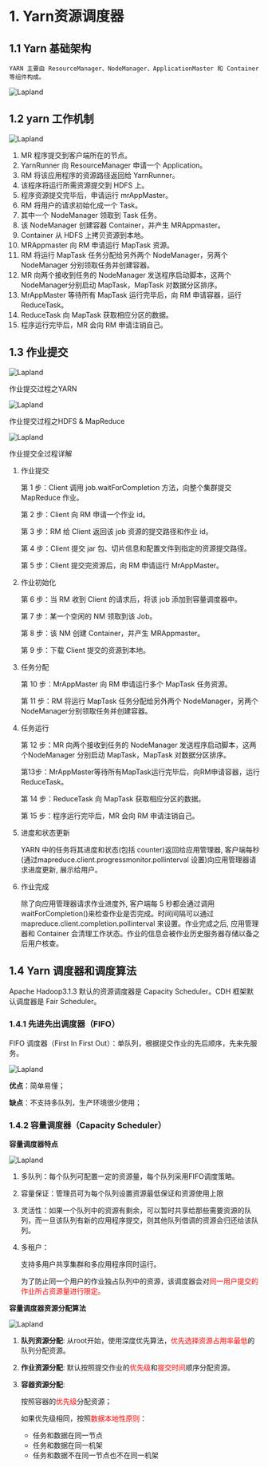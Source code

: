 # 1. Yarn资源调度器

## 1.1 Yarn 基础架构
    YARN 主要由 ResourceManager、NodeManager、ApplicationMaster 和 Container 等组件构成。

![Lapland](https://raw.githubusercontent.com/ww-1009/interview/main/img/database/hadoop/yarn_infrastructure.png "Lapland")

## 1.2 yarn 工作机制
![Lapland](https://raw.githubusercontent.com/ww-1009/interview/main/img/database/hadoop/yarn_mechanism.png "Lapland")

1. MR 程序提交到客户端所在的节点。
2. YarnRunner 向 ResourceManager 申请一个 Application。
3. RM 将该应用程序的资源路径返回给 YarnRunner。
4. 该程序将运行所需资源提交到 HDFS 上。
5. 程序资源提交完毕后，申请运行 mrAppMaster。
6. RM 将用户的请求初始化成一个 Task。
7. 其中一个 NodeManager 领取到 Task 任务。
8. 该 NodeManager 创建容器 Container，并产生 MRAppmaster。
9. Container 从 HDFS 上拷贝资源到本地。
10. MRAppmaster 向 RM 申请运行 MapTask 资源。
11. RM 将运行 MapTask 任务分配给另外两个 NodeManager，另两个 NodeManager 分别领取任务并创建容器。
12. MR 向两个接收到任务的 NodeManager 发送程序启动脚本，这两个 NodeManager分别启动 MapTask，MapTask 对数据分区排序。
13. MrAppMaster 等待所有 MapTask 运行完毕后，向 RM 申请容器，运行 ReduceTask。
14. ReduceTask 向 MapTask 获取相应分区的数据。
15. 程序运行完毕后，MR 会向 RM 申请注销自己。


## 1.3 作业提交
![Lapland](https://raw.githubusercontent.com/ww-1009/interview/main/img/database/hadoop/triadic_relation.png "Lapland")

作业提交过程之YARN

![Lapland](https://raw.githubusercontent.com/ww-1009/interview/main/img/database/hadoop/yarn_JobSubmission.png "Lapland")

作业提交过程之HDFS & MapReduce

![Lapland](https://raw.githubusercontent.com/ww-1009/interview/main/img/database/hadoop/yarn_MR_submission.png "Lapland")

作业提交全过程详解
1. 作业提交

    第 1 步：Client 调用 job.waitForCompletion 方法，向整个集群提交 MapReduce 作业。

    第 2 步：Client 向 RM 申请一个作业 id。

    第 3 步：RM 给 Client 返回该 job 资源的提交路径和作业 id。

    第 4 步：Client 提交 jar 包、切片信息和配置文件到指定的资源提交路径。

    第 5 步：Client 提交完资源后，向 RM 申请运行 MrAppMaster。

2. 作业初始化
   
    第 6 步：当 RM 收到 Client 的请求后，将该 job 添加到容量调度器中。

    第 7 步：某一个空闲的 NM 领取到该 Job。

    第 8 步：该 NM 创建 Container，并产生 MRAppmaster。

    第 9 步：下载 Client 提交的资源到本地。

3. 任务分配
   
    第 10 步：MrAppMaster 向 RM 申请运行多个 MapTask 任务资源。

    第 11 步：RM 将运行 MapTask 任务分配给另外两个 NodeManager，另两个 NodeManager分别领取任务并创建容器。

4. 任务运行
   
    第 12 步：MR 向两个接收到任务的 NodeManager 发送程序启动脚本，这两个NodeManager 分别启动 MapTask，MapTask 对数据分区排序。

    第13步：MrAppMaster等待所有MapTask运行完毕后，向RM申请容器，运行ReduceTask。

    第 14 步：ReduceTask 向 MapTask 获取相应分区的数据。

    第 15 步：程序运行完毕后，MR 会向 RM 申请注销自己。

5. 进度和状态更新
   
    YARN 中的任务将其进度和状态(包括 counter)返回给应用管理器, 客户端每秒(通过mapreduce.client.progressmonitor.pollinterval 设置)向应用管理器请求进度更新, 展示给用户。

6. 作业完成
   
    除了向应用管理器请求作业进度外, 客户端每 5 秒都会通过调用 waitForCompletion()来检查作业是否完成。时间间隔可以通过 mapreduce.client.completion.pollinterval 来设置。作业完成之后, 应用管理器和 Container 会清理工作状态。作业的信息会被作业历史服务器存储以备之后用户核查。

## 1.4 Yarn 调度器和调度算法
Apache Hadoop3.1.3 默认的资源调度器是 Capacity Scheduler。CDH 框架默认调度器是 Fair Scheduler。

### 1.4.1 先进先出调度器（FIFO）
FIFO 调度器（First In First Out）：单队列，根据提交作业的先后顺序，先来先服务。

![Lapland](https://raw.githubusercontent.com/ww-1009/interview/main/img/database/hadoop/yarn_FIFO.png "Lapland")

**优点**：简单易懂；

**缺点**：不支持多队列，生产环境很少使用；

### 1.4.2 容量调度器（Capacity Scheduler）

**容量调度器特点**

![Lapland](https://raw.githubusercontent.com/ww-1009/interview/main/img/database/hadoop/yarn_CapacityScheduler.png "Lapland")

1. 多队列：每个队列可配置一定的资源量，每个队列采用FIFO调度策略。
2. 容量保证：管理员可为每个队列设置资源最低保证和资源使用上限
3. 灵活性：如果一个队列中的资源有剩余，可以暂时共享给那些需要资源的队列，而一旦该队列有新的应用程序提交，则其他队列借调的资源会归还给该队列。
4. 多租户：
   
   支持多用户共享集群和多应用程序同时运行。

    为了防止同一个用户的作业独占队列中的资源，该调度器会对<font color='red'>同一用户提交的作业所占资源量进行限定。</font>

**容量调度器资源分配算法**

![Lapland](https://raw.githubusercontent.com/ww-1009/interview/main/img/database/hadoop/yarn_CSTree.png "Lapland")

1. **队列资源分配**:
    从root开始，使用深度优先算法，<font color='red'>优先选择资源占用率最低</font>的队列分配资源。
2. **作业资源分配**:
    默认按照提交作业的<font color='red'>优先级</font>和<font color='red'>提交时间</font>顺序分配资源。
3. **容器资源分配**:
   
    按照容器的<font color='red'>优先级</font>分配资源；

    如果优先级相同，按照<font color='red'>数据本地性原则</font>：
    * 任务和数据在同一节点
    * 任务和数据在同一机架
    * 任务和数据不在同一节点也不在同一机架

